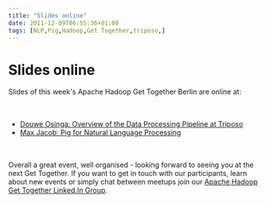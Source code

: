 ```yaml
---
title: "Slides online"
date: 2011-12-09T06:55:36+01:00
tags: [NLP,Pig,Hadoop,Get Together,triposo,]
---
```


# Slides online


Slides of this week's Apache Hadoop Get Together Berlin are online at:<br><br><ul><br><li><a 
href="http://isabel-drost.de/hadoop/slides/Copy_of_Big_Data_Small_Company.pdf">Douwe Osinga: Overview of the Data 
Processing Pipeline at Triposo</a><br><li><a href="http://isabel-drost.de/hadoop/slides/PigNLP.pdf">Max Jacob: Pig for 
Natural Language Processing</a><br></ul><br><br>Overall a great event, well organised - looking forward to seeing you 
at the next Get Together. If you want to get in touch with our participants, learn about new events or simply chat 
between meetups join our <a href="https://www.xing.com/net/informationretrieval">Apache Hadoop Get Together Linked.In 
Group</a>.
